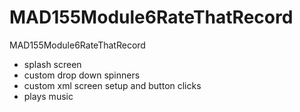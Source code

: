 # MAD155Module6RateThatRecord
MAD155Module6RateThatRecord

- splash screen
- custom drop down spinners
- custom xml screen setup and button clicks
- plays music

